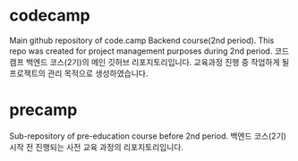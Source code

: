 # codecamp
Main github repository of code.camp Backend course(2nd period).
This repo was created for project management purposes during 2nd period. 
코드캠프 백엔드 코스(2기)의 메인 깃허브 리포지토리입니다.
교육과정 진행 중 작업하게 될 프로젝트의 관리 목적으로 생성하였습니다.

# precamp
Sub-repository of pre-education course before 2nd period.
백엔드 코스(2기) 시작 전 진행되는 사전 교육 과정의 리포지토리입니다.
